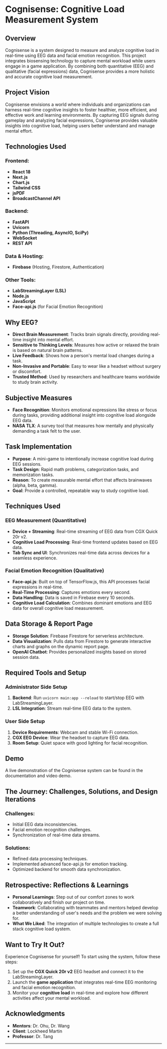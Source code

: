 # **Cognisense: Cognitive Load Measurement System**

## **Overview**

Cognisense is a system designed to measure and analyze cognitive load in real-time using EEG data and facial emotion recognition. This project integrates biosensing technology to capture mental workload while users engage in a game application. By combining both quantitative (EEG) and qualitative (facial expressions) data, Cognisense provides a more holistic and accurate cognitive load measurement.

## **Project Vision**

Cognisense envisions a world where individuals and organizations can harness real-time cognitive insights to foster healthier, more efficient, and effective work and learning environments. By capturing EEG signals during gameplay and analyzing facial expressions, Cognisense provides valuable insights into cognitive load, helping users better understand and manage mental effort.

## **Technologies Used**

### **Frontend:**
- **React 18**
- **Next.js**
- **Chart.js**
- **Tailwind CSS**
- **jsPDF**
- **BroadcastChannel API**

### **Backend:**
- **FastAPI**
- **Uvicorn**
- **Python (Threading, AsyncIO, SciPy)**
- **WebSocket**
- **REST API**

### **Data & Hosting:**
- **Firebase** (Hosting, Firestore, Authentication)

### **Other Tools:**
- **LabStreamingLayer (LSL)**
- **Node.js**
- **JavaScript**
- **Face-api.js** (for Facial Emotion Recognition)

## **Why EEG?**

- **Direct Brain Measurement**: Tracks brain signals directly, providing real-time insight into mental effort.
- **Sensitive to Thinking Levels**: Measures how active or relaxed the brain is based on natural brain patterns.
- **Live Feedback**: Shows how a person's mental load changes during a task.
- **Non-Invasive and Portable**: Easy to wear like a headset without surgery or discomfort.
- **Trusted Method**: Used by researchers and healthcare teams worldwide to study brain activity.

## **Subjective Measures**

- **Face Recognition**: Monitors emotional expressions like stress or focus during tasks, providing additional insight into cognitive load alongside EEG data.
- **NASA TLX**: A survey tool that measures how mentally and physically demanding a task felt to the user.

## **Task Implementation**

- **Purpose**: A mini-game to intentionally increase cognitive load during EEG sessions.
- **Task Design**: Rapid math problems, categorization tasks, and memorization tasks.
- **Reason**: To create measurable mental effort that affects brainwaves (alpha, beta, gamma).
- **Goal**: Provide a controlled, repeatable way to study cognitive load.

## **Techniques Used**

### **EEG Measurement (Quantitative)**

- **Device + Streaming**: Real-time streaming of EEG data from CGX Quick 20r v2.
- **Cognitive Load Processing**: Real-time frontend updates based on EEG data.
- **Tab Sync and UI**: Synchronizes real-time data across devices for a seamless experience.

### **Facial Emotion Recognition (Qualitative)**

- **Face-api.js**: Built on top of TensorFlow.js, this API processes facial expressions in real-time.
- **Real-Time Processing**: Captures emotions every second.
- **Data Handling**: Data is saved in Firebase every 10 seconds.
- **Cognitive Load Calculation**: Combines dominant emotions and EEG data for overall cognitive load measurement.

## **Data Storage & Report Page**

- **Storage Solution**: Firebase Firestore for serverless architecture.
- **Data Visualization**: Pulls data from Firestore to generate interactive charts and graphs on the dynamic report page.
- **OpenAI Chatbot**: Provides personalized insights based on stored session data.

## **Required Tools and Setup**

### **Administrator Side Setup**
1. **Backend**: Run `uvicorn main:app --reload` to start/stop EEG with LabStreamingLayer.
2. **LSL Integration**: Stream real-time EEG data to the system.

### **User Side Setup**
1. **Device Requirements**: Webcam and stable Wi-Fi connection.
2. **CGX EEG Device**: Wear the headset to capture EEG data.
3. **Room Setup**: Quiet space with good lighting for facial recognition.

## **Demo**

A live demonstration of the Cognisense system can be found in the documentation and video demo.

## **The Journey: Challenges, Solutions, and Design Iterations**

### **Challenges**:
- Initial EEG data inconsistencies.
- Facial emotion recognition challenges.
- Synchronization of real-time data streams.

### **Solutions**:
- Refined data processing techniques.
- Implemented advanced face-api.js for emotion tracking.
- Optimized backend for smooth data synchronization.

## **Retrospective: Reflections & Learnings**

- **Personal Learnings**: Step out of our comfort zones to work collaboratively and finish our project on time.
- **Teamwork**: Collaborating with teammates and mentors helped develop a better understanding of user's needs and the problem we were solving for.
- **What We Liked**: The integration of multiple technologies to create a full stack cognitive load system.

## **Want to Try It Out?**

Experience Cognisense for yourself! To start using the system, follow these steps:

1. Set up the **CGX Quick 20r v2** EEG headset and connect it to the LabStreamingLayer.
2. Launch the **game application** that integrates real-time EEG monitoring and facial emotion recognition.
3. Monitor your **cognitive load** in real-time and explore how different activities affect your mental workload.

## **Acknowledgments**

- **Mentors**: Dr. Ohu, Dr. Wang
- **Client**: Lockheed Martin
- **Professor**: Dr. Tang

---
